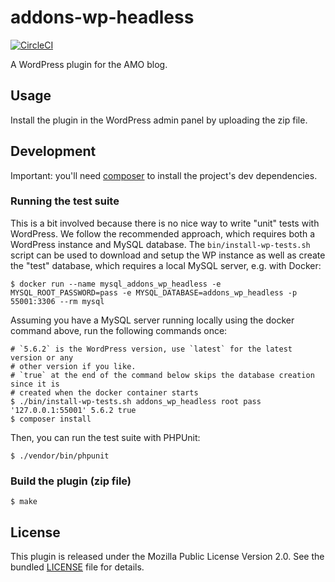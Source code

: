 # addons-wp-headless

[![CircleCI](https://circleci.com/gh/mozilla/addons-wp-headless.svg?style=svg)](https://circleci.com/gh/mozilla/addons-wp-headless)

A WordPress plugin for the AMO blog.

## Usage

Install the plugin in the WordPress admin panel by uploading the zip file.

## Development

Important: you'll need [composer](https://getcomposer.org/) to install the project's dev dependencies.

### Running the test suite

This is a bit involved because there is no nice way to write "unit" tests with WordPress. We follow the recommended approach, which requires both a WordPress instance and MySQL database. The `bin/install-wp-tests.sh` script can be used to download and setup the WP instance as well as create the "test" database, which requires a local MySQL server, e.g. with Docker:

```
$ docker run --name mysql_addons_wp_headless -e MYSQL_ROOT_PASSWORD=pass -e MYSQL_DATABASE=addons_wp_headless -p 55001:3306 --rm mysql
```

Assuming you have a MySQL server running locally using the docker command above, run the following commands once:

```
# `5.6.2` is the WordPress version, use `latest` for the latest version or any
# other version if you like.
# `true` at the end of the command below skips the database creation since it is
# created when the docker container starts
$ ./bin/install-wp-tests.sh addons_wp_headless root pass '127.0.0.1:55001' 5.6.2 true
$ composer install
```

Then, you can run the test suite with PHPUnit:

```
$ ./vendor/bin/phpunit
```

### Build the plugin (zip file)

```
$ make
```

## License

This plugin is released under the Mozilla Public License Version 2.0. See the bundled [LICENSE](./LICENSE.txt) file for details.
